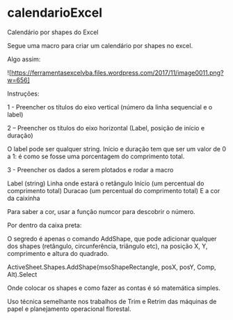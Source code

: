 # calendarioExcel
Calendário por shapes do Excel

Segue uma macro para criar um calendário por shapes no excel.
 
Algo assim:
 
![https://ferramentasexcelvba.files.wordpress.com/2017/11/image0011.png?w=656]

Instruções:
 
1 - Preencher os títulos do eixo vertical
(número da linha sequencial e o label)
 
 
 
2 – Preencher os títulos do eixo horizontal
(Label, posição de início e duração)
 
O label pode ser qualquer string.
Início e duração tem que ser um valor de 0 a 1: é como se fosse uma porcentagem do comprimento total.
 
 
 
 
 
3  - Preencher os dados a serem plotados  e rodar a macro
 
Label (string)
Linha onde estará o retângulo
Início (um percentual do comprimento total)
Duracao (um percentual do comprimento total)
E a cor da caixinha
 
 
 
Para saber a cor, usar a função numcor para descobrir o número.
 
 
Por dentro da caixa preta:
 
O segredo é apenas o comando AddShape, que pode adicionar qualquer dos shapes (retângulo, circunferência, triângulo etc), na posição X, Y, comprimento e altura do quadrado.
 
ActiveSheet.Shapes.AddShape(msoShapeRectangle, posX, posY, Comp, Alt).Select
 
Onde colocar os shapes e como fazer as contas é só matemática simples.
 
Uso técnica semelhante nos trabalhos de Trim e Retrim das máquinas de papel e planejamento operacional florestal.
 
 
